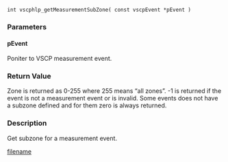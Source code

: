 

```clike
int vscphlp_getMeasurementSubZone( const vscpEvent *pEvent )
```

### Parameters

#### pEvent
Poniter to VSCP measurement event.

### Return Value
Zone is returned as 0-255 where 255 means “all zones”. -1 is returned if the event is not a measurement event or is invalid. Some events does not have a subzone defined and for them zero is always returned. 

### Description
Get subzone for a measurement event. 




[filename](./bottom_copyright.md ':include')